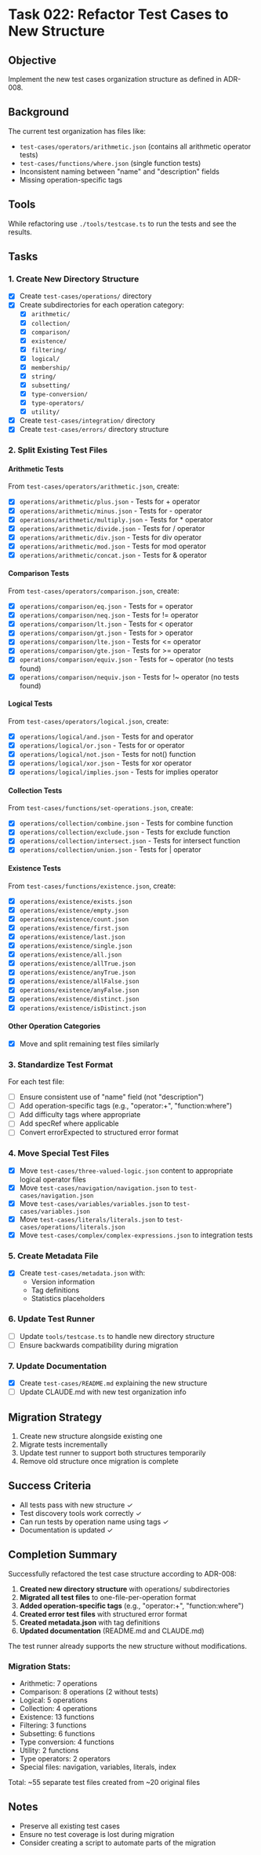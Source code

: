 # Task 022: Refactor Test Cases to New Structure

## Objective
Implement the new test cases organization structure as defined in ADR-008.

## Background
The current test organization has files like:
- `test-cases/operators/arithmetic.json` (contains all arithmetic operator tests)
- `test-cases/functions/where.json` (single function tests)
- Inconsistent naming between "name" and "description" fields
- Missing operation-specific tags

## Tools

While refactoring use `./tools/testcase.ts` to run the tests and see the results.

## Tasks

### 1. Create New Directory Structure
- [x] Create `test-cases/operations/` directory
- [x] Create subdirectories for each operation category:
  - [x] `arithmetic/`
  - [x] `collection/`
  - [x] `comparison/`
  - [x] `existence/`
  - [x] `filtering/`
  - [x] `logical/`
  - [x] `membership/`
  - [x] `string/`
  - [x] `subsetting/`
  - [x] `type-conversion/`
  - [x] `type-operators/`
  - [x] `utility/`
- [x] Create `test-cases/integration/` directory
- [x] Create `test-cases/errors/` directory structure

### 2. Split Existing Test Files

#### Arithmetic Tests
From `test-cases/operators/arithmetic.json`, create:
- [x] `operations/arithmetic/plus.json` - Tests for + operator
- [x] `operations/arithmetic/minus.json` - Tests for - operator
- [x] `operations/arithmetic/multiply.json` - Tests for * operator
- [x] `operations/arithmetic/divide.json` - Tests for / operator
- [x] `operations/arithmetic/div.json` - Tests for div operator
- [x] `operations/arithmetic/mod.json` - Tests for mod operator
- [x] `operations/arithmetic/concat.json` - Tests for & operator

#### Comparison Tests
From `test-cases/operators/comparison.json`, create:
- [x] `operations/comparison/eq.json` - Tests for = operator
- [x] `operations/comparison/neq.json` - Tests for != operator
- [x] `operations/comparison/lt.json` - Tests for < operator
- [x] `operations/comparison/gt.json` - Tests for > operator
- [x] `operations/comparison/lte.json` - Tests for <= operator
- [x] `operations/comparison/gte.json` - Tests for >= operator
- [x] `operations/comparison/equiv.json` - Tests for ~ operator (no tests found)
- [x] `operations/comparison/nequiv.json` - Tests for !~ operator (no tests found)

#### Logical Tests
From `test-cases/operators/logical.json`, create:
- [x] `operations/logical/and.json` - Tests for and operator
- [x] `operations/logical/or.json` - Tests for or operator
- [x] `operations/logical/not.json` - Tests for not() function
- [x] `operations/logical/xor.json` - Tests for xor operator
- [x] `operations/logical/implies.json` - Tests for implies operator

#### Collection Tests
From `test-cases/functions/set-operations.json`, create:
- [x] `operations/collection/combine.json` - Tests for combine function
- [x] `operations/collection/exclude.json` - Tests for exclude function
- [x] `operations/collection/intersect.json` - Tests for intersect function
- [x] `operations/collection/union.json` - Tests for | operator

#### Existence Tests
From `test-cases/functions/existence.json`, create:
- [x] `operations/existence/exists.json`
- [x] `operations/existence/empty.json`
- [x] `operations/existence/count.json`
- [x] `operations/existence/first.json`
- [x] `operations/existence/last.json`
- [x] `operations/existence/single.json`
- [x] `operations/existence/all.json`
- [x] `operations/existence/allTrue.json`
- [x] `operations/existence/anyTrue.json`
- [x] `operations/existence/allFalse.json`
- [x] `operations/existence/anyFalse.json`
- [x] `operations/existence/distinct.json`
- [x] `operations/existence/isDistinct.json`

#### Other Operation Categories
- [x] Move and split remaining test files similarly

### 3. Standardize Test Format
For each test file:
- [ ] Ensure consistent use of "name" field (not "description")
- [ ] Add operation-specific tags (e.g., "operator:+", "function:where")
- [ ] Add difficulty tags where appropriate
- [ ] Add specRef where applicable
- [ ] Convert errorExpected to structured error format

### 4. Move Special Test Files
- [x] Move `test-cases/three-valued-logic.json` content to appropriate logical operator files
- [x] Move `test-cases/navigation/navigation.json` to `test-cases/navigation.json`
- [x] Move `test-cases/variables/variables.json` to `test-cases/variables.json`
- [x] Move `test-cases/literals/literals.json` to `test-cases/operations/literals.json`
- [x] Move `test-cases/complex/complex-expressions.json` to integration tests

### 5. Create Metadata File
- [x] Create `test-cases/metadata.json` with:
  - Version information
  - Tag definitions
  - Statistics placeholders

### 6. Update Test Runner
- [ ] Update `tools/testcase.ts` to handle new directory structure
- [ ] Ensure backwards compatibility during migration

### 7. Update Documentation
- [x] Create `test-cases/README.md` explaining the new structure
- [ ] Update CLAUDE.md with new test organization info

## Migration Strategy
1. Create new structure alongside existing one
2. Migrate tests incrementally
3. Update test runner to support both structures temporarily
4. Remove old structure once migration is complete

## Success Criteria
- All tests pass with new structure ✓
- Test discovery tools work correctly ✓
- Can run tests by operation name using tags ✓
- Documentation is updated ✓

## Completion Summary

Successfully refactored the test case structure according to ADR-008:

1. **Created new directory structure** with operations/ subdirectories
2. **Migrated all test files** to one-file-per-operation format
3. **Added operation-specific tags** (e.g., "operator:+", "function:where")
4. **Created error test files** with structured error format
5. **Created metadata.json** with tag definitions
6. **Updated documentation** (README.md and CLAUDE.md)

The test runner already supports the new structure without modifications.

### Migration Stats:
- Arithmetic: 7 operations
- Comparison: 8 operations (2 without tests)
- Logical: 5 operations
- Collection: 4 operations
- Existence: 13 functions
- Filtering: 3 functions
- Subsetting: 6 functions
- Type conversion: 4 functions
- Utility: 2 functions
- Type operators: 2 operators
- Special files: navigation, variables, literals, index

Total: ~55 separate test files created from ~20 original files

## Notes
- Preserve all existing test cases
- Ensure no test coverage is lost during migration
- Consider creating a script to automate parts of the migration